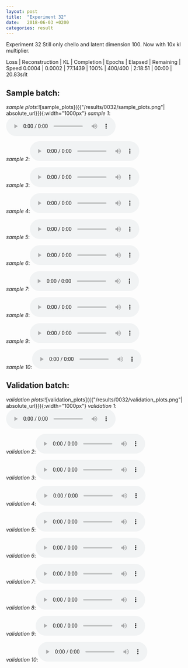 ```yaml
---
layout: post
title:  "Experiment 32"
date:   2018-06-03 +0200
categories: result
---
```

Experiment 32
Still only chello and latent dimension 100. Now with 10x kl multiplier.

Loss | Reconstruction | KL | Completion | Epochs | Elapsed | Remaining | Speed
0.0004 | 0.0002 | 77.1439 | 100% | 400/400 | 2:18:51 | 00:00 | 20.83s/it



## **Sample batch**:
_sample plots_:![sample_plots]({{"/results/0032/sample_plots.png"| absolute_url}}){:width="1000px"}
_sample 1_:<audio src="/ResultsOverview/results/0032/sample_1.wav" controls preload></audio>

_sample 2_:<audio src="/ResultsOverview/results/0032/sample_2.wav" controls preload></audio>

_sample 3_:<audio src="/ResultsOverview/results/0032/sample_3.wav" controls preload></audio>

_sample 4_:<audio src="/ResultsOverview/results/0032/sample_4.wav" controls preload></audio>

_sample 5_:<audio src="/ResultsOverview/results/0032/sample_5.wav" controls preload></audio>

_sample 6_:<audio src="/ResultsOverview/results/0032/sample_6.wav" controls preload></audio>

_sample 7_:<audio src="/ResultsOverview/results/0032/sample_7.wav" controls preload></audio>

_sample 8_:<audio src="/ResultsOverview/results/0032/sample_8.wav" controls preload></audio>

_sample 9_:<audio src="/ResultsOverview/results/0032/sample_9.wav" controls preload></audio>

_sample 10_:<audio src="/ResultsOverview/results/0032/sample_10.wav" controls preload></audio>

## **Validation batch**:
_validation plots_:![validation_plots]({{"/results/0032/validation_plots.png"| absolute_url}}){:width="1000px"}
_validation 1_:<audio src="/ResultsOverview/results/0032/validation_1.wav" controls preload></audio>

_validation 2_:<audio src="/ResultsOverview/results/0032/validation_2.wav" controls preload></audio>

_validation 3_:<audio src="/ResultsOverview/results/0032/validation_3.wav" controls preload></audio>

_validation 4_:<audio src="/ResultsOverview/results/0032/validation_4.wav" controls preload></audio>

_validation 5_:<audio src="/ResultsOverview/results/0032/validation_5.wav" controls preload></audio>

_validation 6_:<audio src="/ResultsOverview/results/0032/validation_6.wav" controls preload></audio>

_validation 7_:<audio src="/ResultsOverview/results/0032/validation_7.wav" controls preload></audio>

_validation 8_:<audio src="/ResultsOverview/results/0032/validation_8.wav" controls preload></audio>

_validation 9_:<audio src="/ResultsOverview/results/0032/validation_9.wav" controls preload></audio>

_validation 10_:<audio src="/ResultsOverview/results/0032/validation_10.wav" controls preload></audio>
